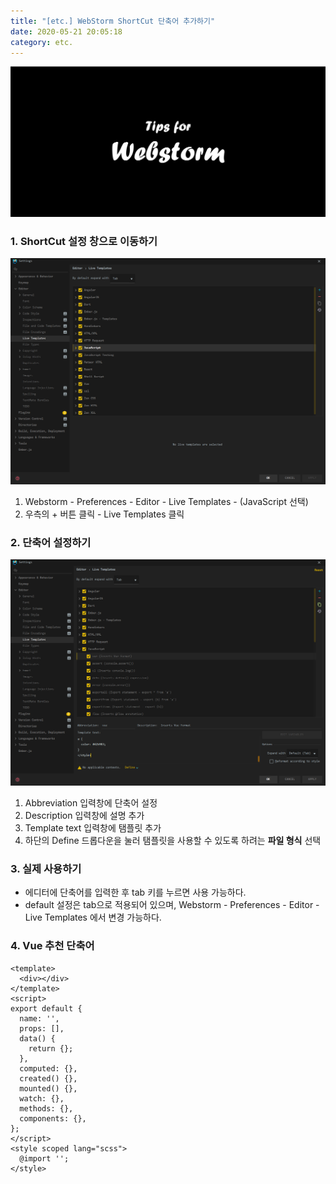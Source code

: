 ```yaml
---
title: "[etc.] WebStorm ShortCut 단축어 추가하기"
date: 2020-05-21 20:05:18
category: etc.
---
```


![](images/webstorm.png)

### 1. ShortCut 설정 창으로 이동하기
![](images/1.png)
1. Webstorm - Preferences - Editor - Live Templates - (JavaScript 선택)
2. 우측의 + 버튼 클릭 - Live Templates 클릭

### 2. 단축어 설정하기
![](images/2.png)

1. Abbreviation 입력창에 단축어 설정
2. Description 입력창에 설명 추가
3. Template text 입력창에 탬플릿 추가
4. 하단의 Define 드롭다운을 눌러 탬플릿을 사용할 수 있도록 하려는 **파일 형식** 선택

### 3. 실제 사용하기
- 에디터에 단축어를 입력한 후 tab 키를 누르면 사용 가능하다.
- default 설정은 tab으로 적용되어 있으며, Webstorm - Preferences - Editor - Live Templates 에서 변경 가능하다.

### 4. Vue 추천 단축어

```vue  
<template>
  <div></div>
</template>
<script>
export default {
  name: '',
  props: [],
  data() {
    return {};
  },
  computed: {},
  created() {},
  mounted() {},
  watch: {},
  methods: {},
  components: {},
};
</script>
<style scoped lang="scss">
  @import '';
</style>
```